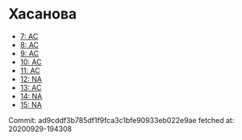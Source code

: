 # Хасанова
- [7: AC](7.md)
- [8: AC](8.md)
- [9: AC](9.md)
- [10: AC](10.md)
- [11: AC](11.md)
- [12: NA](12.md)
- [13: AC](13.md)
- [14: NA](14.md)
- [15: NA](15.md)

Commit: ad9cddf3b785df1f9fca3c1bfe90933eb022e9ae
 fetched at: 20200929-194308

